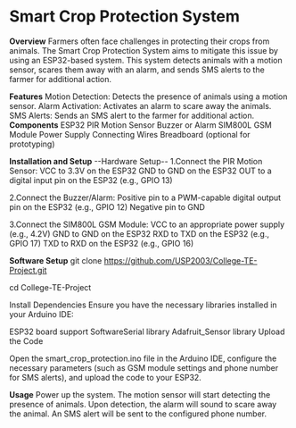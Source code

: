 # Smart Crop Protection System
**Overview**
Farmers often face challenges in protecting their crops from animals. The Smart Crop Protection System aims to mitigate this issue by using an ESP32-based system. This system detects animals with a motion sensor, scares them away with an alarm, and sends SMS alerts to the farmer for additional action.

**Features**
Motion Detection: Detects the presence of animals using a motion sensor.
Alarm Activation: Activates an alarm to scare away the animals.
SMS Alerts: Sends an SMS alert to the farmer for additional action.
**Components**
ESP32
PIR Motion Sensor
Buzzer or Alarm
SIM800L GSM Module
Power Supply
Connecting Wires
Breadboard (optional for prototyping)

**Installation and Setup**
--Hardware Setup--
1.Connect the PIR Motion Sensor:
VCC to 3.3V on the ESP32
GND to GND on the ESP32
OUT to a digital input pin on the ESP32 (e.g., GPIO 13)

2.Connect the Buzzer/Alarm:
Positive pin to a PWM-capable digital output pin on the ESP32 (e.g., GPIO 12)
Negative pin to GND

3.Connect the SIM800L GSM Module:
VCC to an appropriate power supply (e.g., 4.2V)
GND to GND on the ESP32
RXD to TXD on the ESP32 (e.g., GPIO 17)
TXD to RXD on the ESP32 (e.g., GPIO 16)

**Software Setup**
git clone https://github.com/USP2003/College-TE-Project.git

cd College-TE-Project


Install Dependencies
Ensure you have the necessary libraries installed in your Arduino IDE:

ESP32 board support
SoftwareSerial library
Adafruit_Sensor library
Upload the Code

Open the smart_crop_protection.ino file in the Arduino IDE, configure the necessary parameters (such as GSM module settings and phone number for SMS alerts), and upload the code to your ESP32.

**Usage**
Power up the system.
The motion sensor will start detecting the presence of animals.
Upon detection, the alarm will sound to scare away the animal.
An SMS alert will be sent to the configured phone number.
